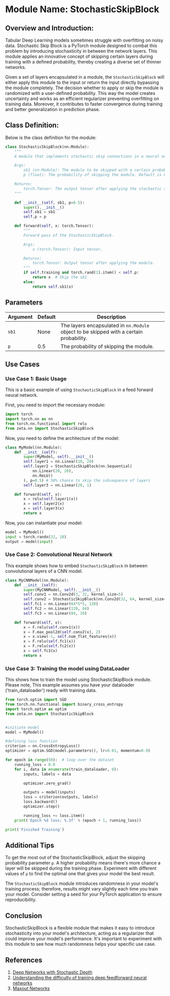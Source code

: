 # Module Name: StochasticSkipBlock

## Overview and Introduction:

Tabular Deep Learning models sometimes struggle with overfitting on noisy data. Stochastic Skip Block is a PyTorch module designed to combat this problem by introducing stochasticity in between the network layers. This module applies an innovative concept of skipping certain layers during training with a defined probability, thereby creating a diverse set of thinner networks.

Given a set of layers encapsulated in a module, the `StochasticSkipBlock` will either apply this module to the input or return the input directly bypassing the module completely. The decision whether to apply or skip the module is randomized with a user-defined probability. This way the model creates uncertainty and works as an efficient regularizer preventing overfitting on training data. Moreover, it contributes to faster convergence during training and better generalization in prediction phase.

## Class Definition:

Below is the class definition for the module:

```python
class StochasticSkipBlock(nn.Module):
    """
    A module that implements stochastic skip connections in a neural network.

    Args:
        sb1 (nn.Module): The module to be skipped with a certain probability.
        p (float): The probability of skipping the module. Default is 0.5.

    Returns:
        torch.Tensor: The output tensor after applying the stochastic skip connection.
    """

    def __init__(self, sb1, p=0.5):
        super().__init__()
        self.sb1 = sb1
        self.p = p

    def forward(self, x: torch.Tensor):
        """
        Forward pass of the StochasticSkipBlock.

        Args:
            x (torch.Tensor): Input tensor.

        Returns:
            torch.Tensor: Output tensor after applying the module.
        """
        if self.training and torch.rand(1).item() < self.p:
            return x  # Skip the sb1
        else:
            return self.sb1(x)
```

## Parameters

| Argument | Default | Description |
|----------|---------|-------------|
| `sb1` | None | The layers encapsulated in `nn.Module` object to be skipped with a certain probability. |
| `p`   | 0.5   | The probability of skipping the module. |

## Use Cases

### Use Case 1: Basic Usage

This is a basic example of using `StochasticSkipBlock` in a feed forward neural network.

First, you need to import the necessary module:

```python
import torch
import torch.nn as nn
from torch.nn.functional import relu
from zeta.nn import StochasticSkipBlock
```

Now, you need to define the architecture of the model:

```python
class MyModel(nn.Module):
    def __init__(self):
        super(MyModel, self).__init__()
        self.layer1 = nn.Linear(10, 20)
        self.layer2 = StochasticSkipBlock(nn.Sequential(
            nn.Linear(20, 20),
            nn.ReLU()
        ), p=0.5) # 50% chance to skip the subsequence of layers
        self.layer3 = nn.Linear(20, 1)

    def forward(self, x):
        x = relu(self.layer1(x))
        x = self.layer2(x)
        x = self.layer3(x)
        return x
```

Now, you can instantiate your model:

```python
model = MyModel()
input = torch.randn(32, 10)
output = model(input)
```

### Use Case 2: Convolutional Neural Network

This example shows how to embed `StochasticSkipBlock` in between convolutional layers of a CNN model.

```python
class MyCNNModel(nn.Module):
    def __init__(self):
        super(MyCNNModel, self).__init__()
        self.conv1 = nn.Conv2d(3, 32, kernel_size=5)
        self.conv2 = StochasticSkipBlock(nn.Conv2d(32, 64, kernel_size=5), p=0.6)
        self.fc1 = nn.Linear(64*5*5, 120)
        self.fc2 = nn.Linear(120, 84)
        self.fc3 = nn.Linear(84, 10)

    def forward(self, x):
        x = F.relu(self.conv1(x))
        x = F.max_pool2d(self.conv2(x), 2)
        x = x.view(-1, self.num_flat_features(x))
        x = F.relu(self.fc1(x))
        x = F.relu(self.fc2(x))
        x = self.fc3(x)
        return x
```

### Use Case 3: Training the model using DataLoader

This shows how to train the model using StochasticSkipBlock module. Please note, This example assumes you have your dataloader ('train_dataloader') ready with training data.

```python
from torch.optim import SGD
from torch.nn.functional import binary_cross_entropy
import torch.optim as optim
from zeta.nn import StochasticSkipBlock


#initiate model
model = MyModel()

#defining loss function
criterion = nn.CrossEntropyLoss()
optimizer = optim.SGD(model.parameters(), lr=0.01, momentum=0.9)

for epoch in range(50):  # loop over the dataset
    running_loss = 0.0
    for i, data in enumerate(train_dataloader, 0):
        inputs, labels = data

        optimizer.zero_grad()

        outputs = model(inputs)
        loss = criterion(outputs, labels)
        loss.backward()
        optimizer.step()

        running_loss += loss.item()
    print('Epoch %d loss: %.3f' % (epoch + 1, running_loss))

print('Finished Training')
```

## Additional Tips

To get the most out of the StochasticSkipBlock, adjust the skipping probability parameter `p`. A higher probability means there's more chance a layer will be skipped during the training phase. Experiment with different values of `p` to find the optimal one that gives your model the best result.

The `StochasticSkipBlock` module introduces randomness in your model's training process; therefore, results might vary slightly each time you train your model. Consider setting a seed for your PyTorch application to ensure reproducibility.

## Conclusion
StochasticSkipBlock is a flexible module that makes it easy to introduce stochasticity into your model's architecture, acting as a regularizer that could improve your model's performance. It's important to experiment with this module to see how much randomness helps your specific use case.
    
## References

1. [Deep Networks with Stochastic Depth](https://arxiv.org/abs/1603.09382)
2. [Understanding the difficulty of training deep feedforward neural networks](http://proceedings.mlr.press/v9/glorot10a.html)
3. [Maxout Networks](https://arxiv.org/abs/1302.4389)
